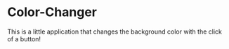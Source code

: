 # Color-Changer
This is a little application that changes the background color with the click of a button!
